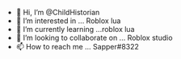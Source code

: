 - 👋 Hi, I’m @ChildHistorian
- 👀 I’m interested in ... Roblox lua
- 🌱 I’m currently learning ...roblox lua
- 💞️ I’m looking to collaborate on ... Roblox studio
- 📫 How to reach me ... Sapper#8322

<!---
ChildHistorian/ChildHistorian is a ✨ special ✨ repository because its `README.md` (this file) appears on your GitHub profile.
You can click the Preview link to take a look at your changes.
--->
